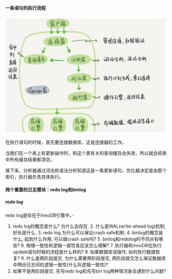 #### 一条语句的执行流程

<div align="center"> <img src="png/a.png"/> </div><br>
在执行语句的时候，首先要连接数据库，这是连接器的工作。

当我们在一个表上有更新操作时，和这个表有关的查询缓存会失效，所以就会把表中所有缓存结果都清空。

接下来，分析器通过词法和语法分析知道这是一条更新语句，优化器决定是由那个索引，执行器负责具体执行。

#### 两个重要的日志模块：redo log和binlog

##### redo log

redo log是存在于InnoDB引擎中，··

1. redo log的概念是什么? 为什么会存在.
   2. 什么是WAL(write-ahead log)机制, 好处是什么.
   3. redo log 为什么可以保证crash safe机制.
   4. binlog的概念是什么, 起到什么作用, 可以做crash safe吗? 
   5. binlog和redolog的不同点有哪些? 
   6. 物理一致性和逻辑一直性各应该怎么理解? 
   7. 执行器和innoDB在执行update语句时候的流程是什么样的?
   8. 如果数据库误操作, 如何执行数据恢复?
   9. 什么是两阶段提交, 为什么需要两阶段提交, 两阶段提交怎么保证数据库中两份日志间的逻辑一致性(什么叫逻辑一致性)?
  10. 如果不是两阶段提交, 先写redo log和先写bin log两种情况各会遇到什么问题? 

